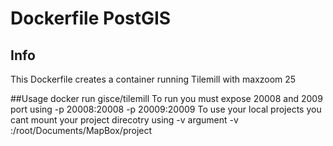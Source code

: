 # Dockerfile PostGIS

## Info
  This Dockerfile creates a container running Tilemill with maxzoom 25

##Usage
  docker run gisce/tilemill
  To run you must expose 20008 and 2009 port using -p 20008:20008 -p 20009:20009
  To use your local projects you cant mount your project direcotry using -v argument
  -v <projects direcotry>:/root/Documents/MapBox/project  

